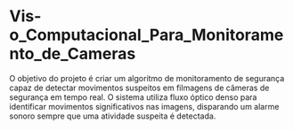 # Vis-o_Computacional_Para_Monitoramento_de_Cameras
O objetivo do projeto é criar um algoritmo de monitoramento de segurança capaz de detectar movimentos suspeitos em filmagens de câmeras de segurança em tempo real. O sistema utiliza fluxo óptico denso para identificar movimentos significativos nas imagens, disparando um alarme sonoro sempre que uma atividade suspeita é detectada. 
